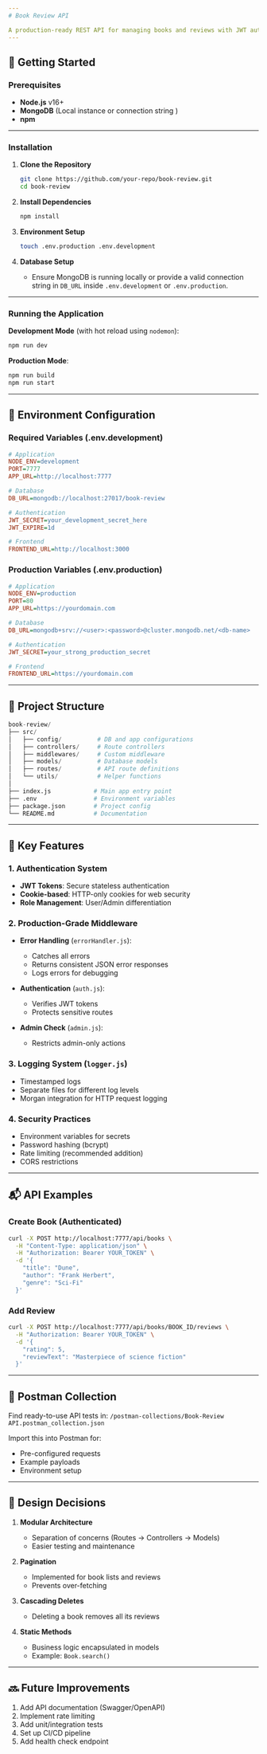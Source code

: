 ```yaml
---
# Book Review API

A production-ready REST API for managing books and reviews with JWT authentication.
---
```


## 🚀 Getting Started

### Prerequisites

- **Node.js** v16+
- **MongoDB** (Local instance or connection string )
- **npm**

---

### Installation

1. **Clone the Repository**

   ```bash
   git clone https://github.com/your-repo/book-review.git
   cd book-review
   ```

2. **Install Dependencies**

   ```bash
   npm install
   ```

3. **Environment Setup**

   ```bash
   touch .env.production .env.development
   ```

4. **Database Setup**

   - Ensure MongoDB is running locally or provide a valid connection string in `DB_URL` inside `.env.development` or `.env.production`.

---

### Running the Application

**Development Mode** (with hot reload using `nodemon`):

```bash
npm run dev
```

**Production Mode**:

```bash
npm run build
npm run start
```

---

## 🔐 Environment Configuration

### Required Variables (.env.development)

```ini
# Application
NODE_ENV=development
PORT=7777
APP_URL=http://localhost:7777

# Database
DB_URL=mongodb://localhost:27017/book-review

# Authentication
JWT_SECRET=your_development_secret_here
JWT_EXPIRE=1d

# Frontend
FRONTEND_URL=http://localhost:3000
```

### Production Variables (.env.production)

```ini
# Application
NODE_ENV=production
PORT=80
APP_URL=https://yourdomain.com

# Database
DB_URL=mongodb+srv://<user>:<password>@cluster.mongodb.net/<db-name>

# Authentication
JWT_SECRET=your_strong_production_secret

# Frontend
FRONTEND_URL=https://yourdomain.com
```

---

## 📁 Project Structure

```s
book-review/
├── src/
│   ├── config/          # DB and app configurations
│   ├── controllers/     # Route controllers
│   ├── middlewares/     # Custom middleware
│   ├── models/          # Database models
│   ├── routes/          # API route definitions
│   └── utils/           # Helper functions
│
├── index.js            # Main app entry point
├── .env                # Environment variables
├── package.json        # Project config
└── README.md           # Documentation
```

---

## 🔐 Key Features

### 1. Authentication System

- **JWT Tokens**: Secure stateless authentication
- **Cookie-based**: HTTP-only cookies for web security
- **Role Management**: User/Admin differentiation

### 2. Production-Grade Middleware

- **Error Handling** (`errorHandler.js`):

  - Catches all errors
  - Returns consistent JSON error responses
  - Logs errors for debugging

- **Authentication** (`auth.js`):

  - Verifies JWT tokens
  - Protects sensitive routes

- **Admin Check** (`admin.js`):
  - Restricts admin-only actions

### 3. Logging System (`logger.js`)

- Timestamped logs
- Separate files for different log levels
- Morgan integration for HTTP request logging

### 4. Security Practices

- Environment variables for secrets
- Password hashing (bcrypt)
- Rate limiting (recommended addition)
- CORS restrictions

---

## 📬 API Examples

### Create Book (Authenticated)

```bash
curl -X POST http://localhost:7777/api/books \
  -H "Content-Type: application/json" \
  -H "Authorization: Bearer YOUR_TOKEN" \
  -d '{
    "title": "Dune",
    "author": "Frank Herbert",
    "genre": "Sci-Fi"
  }'
```

### Add Review

```bash
curl -X POST http://localhost:7777/api/books/BOOK_ID/reviews \
  -H "Authorization: Bearer YOUR_TOKEN" \
  -d '{
    "rating": 5,
    "reviewText": "Masterpiece of science fiction"
  }'
```

---

## 🚀 Postman Collection

Find ready-to-use API tests in:
`/postman-collections/Book-Review API.postman_collection.json`

Import this into Postman for:

- Pre-configured requests
- Example payloads
- Environment setup

---

## 🧠 Design Decisions

1. **Modular Architecture**

   - Separation of concerns (Routes → Controllers → Models)
   - Easier testing and maintenance

2. **Pagination**

   - Implemented for book lists and reviews
   - Prevents over-fetching

3. **Cascading Deletes**

   - Deleting a book removes all its reviews

4. **Static Methods**
   - Business logic encapsulated in models
   - Example: `Book.search()`

---

## 🔜 Future Improvements

1. Add API documentation (Swagger/OpenAPI)
2. Implement rate limiting
3. Add unit/integration tests
4. Set up CI/CD pipeline
5. Add health check endpoint
